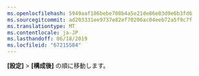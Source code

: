 ```yaml
---
ms.openlocfilehash: 5949aaf186bebe700b4a5e21de86e03d9e6b3fd6
ms.sourcegitcommit: ad203331ee9737e82ef70206ac04eeb72a5f9c7f
ms.translationtype: MT
ms.contentlocale: ja-JP
ms.lasthandoff: 06/18/2019
ms.locfileid: "67215584"
---
```

**[設定]**  >  **[構成後]** の順に移動します。